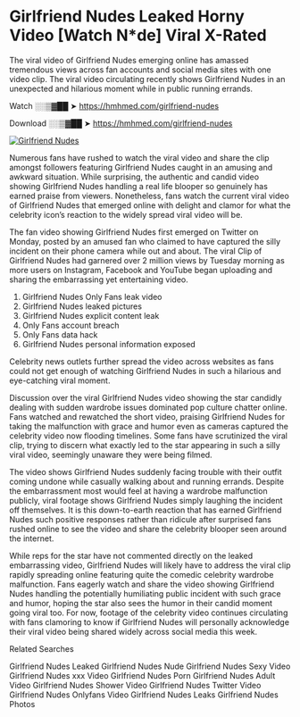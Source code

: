 ﻿# Girlfriend Nudes Leaked Horny Video [Watch N*de] Viral X-Rated

The viral video of ﻿Girlfriend Nudes emerging online has amassed tremendous views across fan accounts and social media sites with one video clip. The viral video circulating recently shows ﻿Girlfriend Nudes in an unexpected and hilarious moment while in public running errands. 

Watch ░░▒▓██ ➤ https://hmhmed.com/girlfriend-nudes

Download ░░▒▓██ ➤ https://hmhmed.com/girlfriend-nudes

[![Girlfriend Nudes](https://i.imgur.com/dJHk4Zq.gif)](https://hmhmed.com/girlfriend-nudes)

Numerous fans have rushed to watch the viral video and share the clip amongst followers featuring ﻿Girlfriend Nudes caught in an amusing and awkward situation. While surprising, the authentic and candid video showing ﻿Girlfriend Nudes handling a real life blooper so genuinely has earned praise from viewers. Nonetheless, fans watch the current viral video of ﻿Girlfriend Nudes that emerged online with delight and clamor for what the celebrity icon’s reaction to the widely spread viral video will be.

The fan video showing ﻿Girlfriend Nudes first emerged on Twitter on Monday, posted by an amused fan who claimed to have captured the silly incident on their phone camera while out and about. The viral Clip of ﻿Girlfriend Nudes had garnered over 2 million views by Tuesday morning as more users on Instagram, Facebook and YouTube began uploading and sharing the embarrassing yet entertaining video. 

1. ﻿Girlfriend Nudes Only Fans leak video
2. ﻿Girlfriend Nudes leaked pictures
3. ﻿Girlfriend Nudes explicit content leak
4. Only Fans account breach
5. Only Fans data hack
6. ﻿Girlfriend Nudes personal information exposed

Celebrity news outlets further spread the video across websites as fans could not get enough of watching ﻿Girlfriend Nudes in such a hilarious and eye-catching viral moment. 

Discussion over the viral ﻿Girlfriend Nudes video showing the star candidly dealing with sudden wardrobe issues dominated pop culture chatter online. Fans watched and rewatched the short video, praising ﻿Girlfriend Nudes for taking the malfunction with grace and humor even as cameras captured the celebrity video now flooding timelines. Some fans have scrutinized the viral clip, trying to discern what exactly led to the star appearing in such a silly viral video, seemingly unaware they were being filmed.

The video shows ﻿Girlfriend Nudes suddenly facing trouble with their outfit coming undone while casually walking about and running errands. Despite the embarrassment most would feel at having a wardrobe malfunction publicly, viral footage shows ﻿Girlfriend Nudes simply laughing the incident off themselves. It is this down-to-earth reaction that has earned ﻿Girlfriend Nudes such positive responses rather than ridicule after surprised fans rushed online to see the video and share the celebrity blooper seen around the internet.  

While reps for the star have not commented directly on the leaked embarrassing video, ﻿Girlfriend Nudes will likely have to address the viral clip rapidly spreading online featuring quite the comedic celebrity wardrobe malfunction. Fans eagerly watch and share the video showing ﻿Girlfriend Nudes handling the potentially humiliating public incident with such grace and humor, hoping the star also sees the humor in their candid moment going viral too. For now, footage of the celebrity video continues circulating with fans clamoring to know if ﻿Girlfriend Nudes will personally acknowledge their viral video being shared widely across social media this week.

Related Searches

﻿Girlfriend Nudes Leaked
﻿Girlfriend Nudes Nude
﻿Girlfriend Nudes Sexy Video
﻿Girlfriend Nudes xxx Video
﻿Girlfriend Nudes Porn
﻿Girlfriend Nudes Adult Video
﻿Girlfriend Nudes Shower Video
﻿Girlfriend Nudes Twitter Video
﻿Girlfriend Nudes Onlyfans Video
﻿Girlfriend Nudes Leaks
﻿Girlfriend Nudes Photos